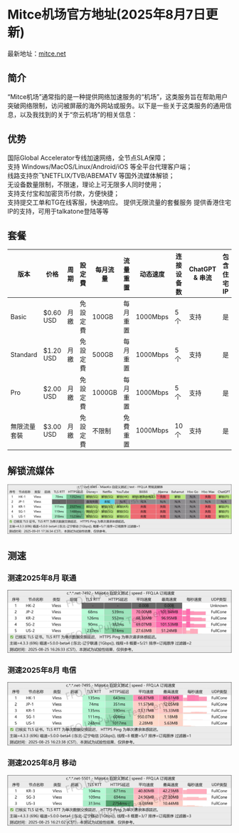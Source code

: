 # Mitce机场官方地址(2025年8月7日更新)
最新地址：[mitce.net](https://mitce.net/aff.php?aff=10724)
## 简介
“Mitce机场”通常指的是一种提供网络加速服务的“机场”，这类服务旨在帮助用户突破网络限制，访问被屏蔽的海外网站或服务。以下是一些关于这类服务的通用信息，以及我找到的关于“奈云机场”的相关信息：
## 优势
国际Global Accelerator专线加速网络，全节点SLA保障；  
支持 Windows/MacOS/Linux/Android/iOS 等全平台代理客户端；  
线路支持奈飞NETFLIX/TVB/ABEMATV 等国外流媒体解锁；  
无设备数量限制，不限速，理论上可无限多人同时使用；  
支持支付宝和加密货币付款，方便快捷；  
支持提交工单和TG在线客服，快速响应。
提供无限流量的套餐服务
提供香港住宅IP的支持，可用于talkatone登陆等等
## 套餐
| 版本       | 价格     | 周期 | 設定費 | 每月流量   | 流量重置 | 动态速度     | 连接设备数 | ChatGPT & 串流 | 包含住宅 IP | 使用协议   |
|------------|----------|------|--------|------------|----------|--------------|------------|----------------|-------------|------------|
| Basic      | $0.60 USD | 月繳 | 免設定費 | 100GB      | 每月重置 | 1000Mbps     | 5 个       | 支持           | 是          | Reality    |
| Standard   | $1.20 USD | 月繳 | 免設定費 | 500GB      | 每月重置 | 1000Mbps     | 5 个       | 支持           | 是          | Reality    |
| Pro        | $2.00 USD | 月繳 | 免設定費 | 1000GB     | 每月重置 | 1000Mbps     | 5 个       | 支持           | 是          | Reality    |
| 無限流量套裝 | $3.00 USD | 月繳 | 免設定費 | 不限制       | 免費重置 | 1000Mbps     | 10 个      | 支持           | 是          | Reality    |
## 解锁流媒体
![imgage](https://github.com/jdnei/mitce/blob/main/img/JS-photo_2025-09-01_05-36-55.jpg)
## 测速
### 测速2025年8月 联通
![imgage](https://github.com/jdnei/mitce/blob/main/img/LT-photo_2025-08-25_04-27-08.jpg)
### 测速2025年8月 电信
![imgage](https://github.com/jdnei/mitce/blob/main/img/DX-photo_2025-08-25_04-27-24.jpg)
### 测速2025年8月 移动
![imgage](https://github.com/jdnei/mitce/blob/main/img/YD-photo_2025-08-25_04-27-41.jpg)
